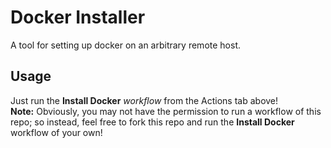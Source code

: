 # Docker Installer
A tool for setting up docker on an arbitrary remote host.

## Usage
Just run the **Install Docker** *workflow* from the Actions tab above!  
**Note:** Obviously, you may not have the permission to run a workflow of this repo; so instead, feel free to fork this repo and run the **Install Docker** workflow of your own!

